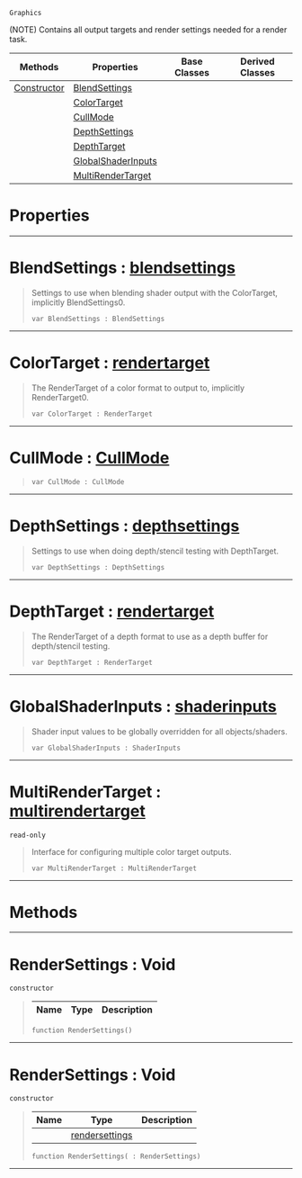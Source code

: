  `Graphics`

(NOTE) Contains all output targets and render settings needed for a render task.

|Methods|Properties|Base Classes|Derived Classes|
|---|---|---|---|
|[ Constructor](rendersettings.md#rendersettings-void)|[ BlendSettings](rendersettings.md#blendsettings-zilch-engin)| | |
| |[ ColorTarget](rendersettings.md#colortarget-zilch-engine)| | |
| |[ CullMode](rendersettings.md#cullmode-zilch-engine-doc)| | |
| |[ DepthSettings](rendersettings.md#depthsettings-zilch-engin)| | |
| |[ DepthTarget](rendersettings.md#depthtarget-zilch-engine)| | |
| |[ GlobalShaderInputs](rendersettings.md#globalshaderinputs-zero)| | |
| |[ MultiRenderTarget](rendersettings.md#multirendertarget-zilch-e)| | |


 #  Properties


---  
 #  BlendSettings : [blendsettings](blendsettings.md)

> Settings to use when blending shader output with the ColorTarget, implicitly BlendSettings0.
> ```TS:Nada
> var BlendSettings : BlendSettings


---  
 #  ColorTarget : [rendertarget](rendertarget.md)

> The RenderTarget of a color format to output to, implicitly RenderTarget0.
> ```TS:Nada
> var ColorTarget : RenderTarget


---  
 #  CullMode : [CullMode](../enum_reference.md#cullmode)

> 
> ```TS:Nada
> var CullMode : CullMode


---  
 #  DepthSettings : [depthsettings](depthsettings.md)

> Settings to use when doing depth/stencil testing with DepthTarget.
> ```TS:Nada
> var DepthSettings : DepthSettings


---  
 #  DepthTarget : [rendertarget](rendertarget.md)

> The RenderTarget of a depth format to use as a depth buffer for depth/stencil testing.
> ```TS:Nada
> var DepthTarget : RenderTarget


---  
 #  GlobalShaderInputs : [shaderinputs](shaderinputs.md)

> Shader input values to be globally overridden for all objects/shaders.
> ```TS:Nada
> var GlobalShaderInputs : ShaderInputs


---  
 #  MultiRenderTarget : [multirendertarget](multirendertarget.md)

 `read-only`

> Interface for configuring multiple color target outputs.
> ```TS:Nada
> var MultiRenderTarget : MultiRenderTarget


---  
 #  Methods


---  
 #  RenderSettings : Void

 `constructor`

> 
> |Name|Type|Description|
> |---|---|---|
> ```TS:Nada
> function RenderSettings()
> ``` 


---  
 #  RenderSettings : Void

 `constructor`

> 
> |Name|Type|Description|
> |---|---|---|
> ||[rendersettings](rendersettings.md)| |
> ```TS:Nada
> function RenderSettings( : RenderSettings)
> ``` 


---  
 

 